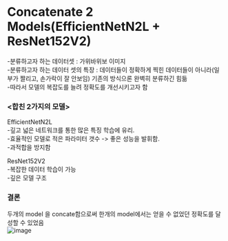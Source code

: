 # Concatenate 2 Models(EfficientNetN2L + ResNet152V2)

-분류하고자 하는 데이터셋 : 가위바위보 이미지  
-분류하고자 하는 데이터 셋의 특장 : 데이터들이 정확하게 찍힌 데이터들이 아니라(일부가 짤리고, 손가락이 잘 안보임) 기존의 방식으론 완벽히 분류하긴 힘듦  
-따라서 모델의 복잡도를 늘려 정확도를 개선시키고자 함

### <합친 2가지의 모델>  
EfficientNetN2L  
\-깊고 넓은 네트워크를 통한 많은 특징 학습에 유리.  
\-효율적인 모델로 적은 파라미터 갯수 -> 좋은 성능을 발휘함.  
\-과적합을 방지함  

ResNet152V2  
\-복잡한 데이터 학습이 가능  
\-깊은 모델 구조  

### 결론  
두개의 model 을 concate함으로써 한개의 model에서는 얻을 수 없었던 정확도를 달성할 수 있었음  
![image](https://github.com/user-attachments/assets/45424bb9-6110-4f81-a553-2f89f8c9dd7d)

